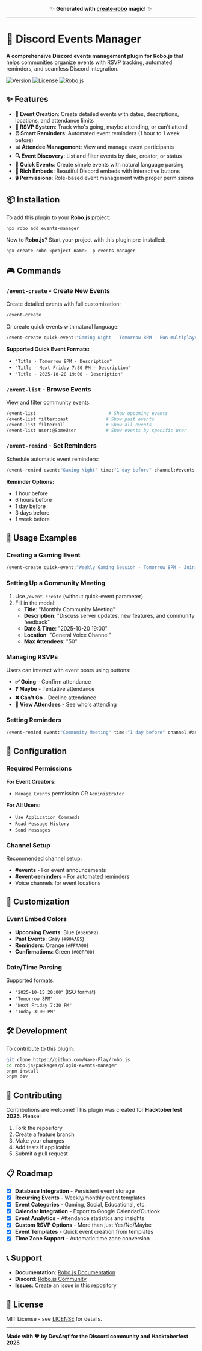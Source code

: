 <p align="center">✨ <strong>Generated with <a href="https://robojs.dev/create-robo">create-robo</a> magic!</strong> ✨</p>

---

# 📅 Discord Events Manager

**A comprehensive Discord events management plugin for Robo.js** that helps communities organize events with RSVP tracking, automated reminders, and seamless Discord integration.

![Version](https://img.shields.io/badge/version-1.0.0-blue)
![License](https://img.shields.io/badge/license-MIT-green)
![Robo.js](https://img.shields.io/badge/robo.js-plugin-purple)

## ✨ Features

- **🎯 Event Creation**: Create detailed events with dates, descriptions, locations, and attendance limits
- **📝 RSVP System**: Track who's going, maybe attending, or can't attend
- **⏰ Smart Reminders**: Automated event reminders (1 hour to 1 week before)
- **📊 Attendee Management**: View and manage event participants
- **🔍 Event Discovery**: List and filter events by date, creator, or status
- **🚀 Quick Events**: Create simple events with natural language parsing
- **🎨 Rich Embeds**: Beautiful Discord embeds with interactive buttons
- **🔒 Permissions**: Role-based event management with proper permissions

## 📦 Installation

To add this plugin to your **Robo.js** project:

```bash
npx robo add events-manager
```

New to **Robo.js**? Start your project with this plugin pre-installed:

```bash
npx create-robo <project-name> -p events-manager
```

## 🎮 Commands

### `/event-create` - Create New Events

Create detailed events with full customization:

```bash
/event-create
```

Or create quick events with natural language:

```bash
/event-create quick-event:"Gaming Night - Tomorrow 8PM - Fun multiplayer games!"
```

**Supported Quick Event Formats:**
- `"Title - Tomorrow 8PM - Description"`
- `"Title - Next Friday 7:30 PM - Description"`
- `"Title - 2025-10-20 19:00 - Description"`

### `/event-list` - Browse Events

View and filter community events:

```bash
/event-list                           # Show upcoming events
/event-list filter:past              # Show past events
/event-list filter:all               # Show all events
/event-list user:@SomeUser           # Show events by specific user
```

### `/event-remind` - Set Reminders

Schedule automatic event reminders:

```bash
/event-remind event:"Gaming Night" time:"1 day before" channel:#events
```

**Reminder Options:**
- 1 hour before
- 6 hours before  
- 1 day before
- 3 days before
- 1 week before

## 🎯 Usage Examples

### Creating a Gaming Event

```bash
/event-create quick-event:"Weekly Gaming Session - Tomorrow 8PM - Join us for multiplayer fun!"
```

### Setting Up a Community Meeting

1. Use `/event-create` (without quick-event parameter)
2. Fill in the modal:
   - **Title**: "Monthly Community Meeting"
   - **Description**: "Discuss server updates, new features, and community feedback"
   - **Date & Time**: "2025-10-20 19:00"
   - **Location**: "General Voice Channel"
   - **Max Attendees**: "50"

### Managing RSVPs

Users can interact with event posts using buttons:
- **✅ Going** - Confirm attendance
- **❓ Maybe** - Tentative attendance  
- **❌ Can't Go** - Decline attendance
- **👥 View Attendees** - See who's attending

### Setting Reminders

```bash
/event-remind event:"Community Meeting" time:"1 day before" channel:#announcements
```

## 🔧 Configuration

### Required Permissions

**For Event Creators:**
- `Manage Events` permission OR `Administrator`

**For All Users:**
- `Use Application Commands`
- `Read Message History`
- `Send Messages`

### Channel Setup

Recommended channel setup:
- **#events** - For event announcements
- **#event-reminders** - For automated reminders  
- Voice channels for event locations

## 🎨 Customization

### Event Embed Colors
- **Upcoming Events**: Blue (`#5865F2`)
- **Past Events**: Gray (`#99AAB5`)
- **Reminders**: Orange (`#FFAA00`)
- **Confirmations**: Green (`#00FF00`)

### Date/Time Parsing

Supported formats:
- `"2025-10-15 20:00"` (ISO format)
- `"Tomorrow 8PM"`
- `"Next Friday 7:30 PM"`
- `"Today 3:00 PM"`

## 🛠️ Development

To contribute to this plugin:

```bash
git clone https://github.com/Wave-Play/robo.js
cd robo.js/packages/plugin-events-manager
pnpm install
pnpm dev
```

## 🤝 Contributing

Contributions are welcome! This plugin was created for **Hacktoberfest 2025**. Please:

1. Fork the repository
2. Create a feature branch
3. Make your changes
4. Add tests if applicable
5. Submit a pull request

## 📋 Roadmap

- [x] **Database Integration** - Persistent event storage
- [x] **Recurring Events** - Weekly/monthly event templates
- [x] **Event Categories** - Gaming, Social, Educational, etc.
- [x] **Calendar Integration** - Export to Google Calendar/Outlook
- [x] **Event Analytics** - Attendance statistics and insights
- [x] **Custom RSVP Options** - More than just Yes/No/Maybe
- [x] **Event Templates** - Quick event creation from templates
- [x] **Time Zone Support** - Automatic time zone conversion

## 📞 Support

- **Documentation**: [Robo.js Documentation](https://robojs.dev)
- **Discord**: [Robo.js Community](https://robojs.dev/discord)
- **Issues**: Create an issue in this repository

## 📄 License

MIT License - see [LICENSE](LICENSE) for details.

---

**Made with ❤️ by DevArqf for the Discord community and Hacktoberfest 2025**
